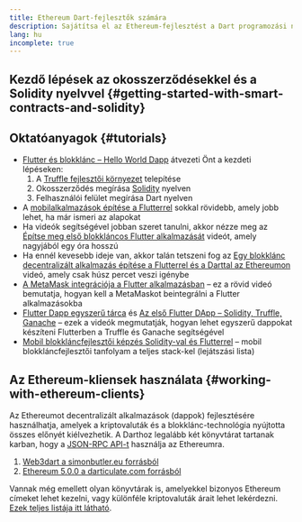 ```yaml
---
title: Ethereum Dart-fejlesztők számára
description: Sajátítsa el az Ethereum-fejlesztést a Dart programozási nyelv használatával
lang: hu
incomplete: true
---
```


## Kezdő lépések az okosszerződésekkel és a Solidity nyelvvel {#getting-started-with-smart-contracts-and-solidity}

## Oktatóanyagok {#tutorials}

- [Flutter és blokklánc – Hello World Dapp](https://www.geeksforgeeks.org/flutter-and-blockchain-hello-world-dapp/) átvezeti Önt a kezdeti lépéseken:
  1.  A [Truffle fejlesztői környezet](https://www.trufflesuite.com/) telepítése
  2.  Okosszerződés megírása [Solidity](https://soliditylang.org/) nyelven
  3.  Felhasználói felület megírása Dart nyelven
- A [mobilalkalmazások építése a Flutterrel](https://medium.com/dash-community/building-a-mobile-dapp-with-flutter-be945c80315a) sokkal rövidebb, amely jobb lehet, ha már ismeri az alapokat
- Ha videók segítségével jobban szeret tanulni, akkor nézze meg az [Építse meg első blokkláncos Flutter alkalmazását](https://www.youtube.com/watch?v=3Eeh3pJ6PeA) videót, amely nagyjából egy óra hosszú
- Ha ennél kevesebb ideje van, akkor talán tetszeni fog az [Egy blokklánc decentralizált alkalmazás építése a Flutterrel és a Darttal az Ethereumon](https://www.youtube.com/watch?v=jaMFEOCq_1s) videó, amely csak húsz percet veszi igénybe
- [A MetaMask integrációja a Flutter alkalmazásban](https://youtu.be/8qzVDje3IWk) – ez a rövid videó bemutatja, hogyan kell a MetaMaskot beintegrálni a Flutter alkalmazásokba
- [Flutter Dapp egyszerű tárca](https://youtu.be/JMfIBpuAhKA) és [Az első Flutter DApp – Solidity, Truffle, Ganache](https://youtu.be/bHw2gQZxJ_s) – ezek a videók megmutatják, hogyan lehet egyszerű dappokat készíteni Flutterben a Truffle és Ganache segítségével
- [Mobil blokkláncfejlesztői képzés Solidity-val és Flutterrel](https://youtube.com/playlist?list=PL4V4Unlk5luhQ26ERO6hWEbcUwHDSSmVH) – mobil blokkláncfejlesztői tanfolyam a teljes stack-kel (lejátszási lista)

## Az Ethereum-kliensek használata {#working-with-ethereum-clients}

Az Ethereumot decentralizált alkalmazások (dappok) fejlesztésére használhatja, amelyek a kriptovaluták és a blokklánc-technológia nyújtotta összes előnyét kiélvezhetik. A Darthoz legalább két könyvtárat tartanak karban, hogy a [JSON-RPC API-t](/developers/docs/apis/json-rpc/) használja az Ethereumra.

1. [Web3dart a simonbutler.eu forrásból](https://pub.dev/packages/web3dart)
1. [Ethereum 5.0.0 a darticulate.com forrásból](https://pub.dev/packages/ethereum)

Vannak még emellett olyan könyvtárak is, amelyekkel bizonyos Ethereum címeket lehet kezelni, vagy különféle kriptovaluták árait lehet lekérdezni. [Ezek teljes listája itt látható](https://pub.dev/dart/packages?q=ethereum).
